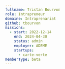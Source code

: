 ```yaml
---
fullname: Tristan Bourvon
role: Intrapreneur
domaine: Intraprenariat
github: tbourvon
missions:
  - start: 2022-12-14
    end: 2024-04-30
    status: admin
    employer: ADEME
    startups:
      - carte-verte
memberType: beta
---
```

